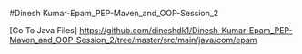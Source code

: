 #Dinesh Kumar-Epam_PEP-Maven_and_OOP-Session_2

[Go To Java Files] https://github.com/dineshdk1/Dinesh-Kumar-Epam_PEP-Maven_and_OOP-Session_2/tree/master/src/main/java/com/epam
